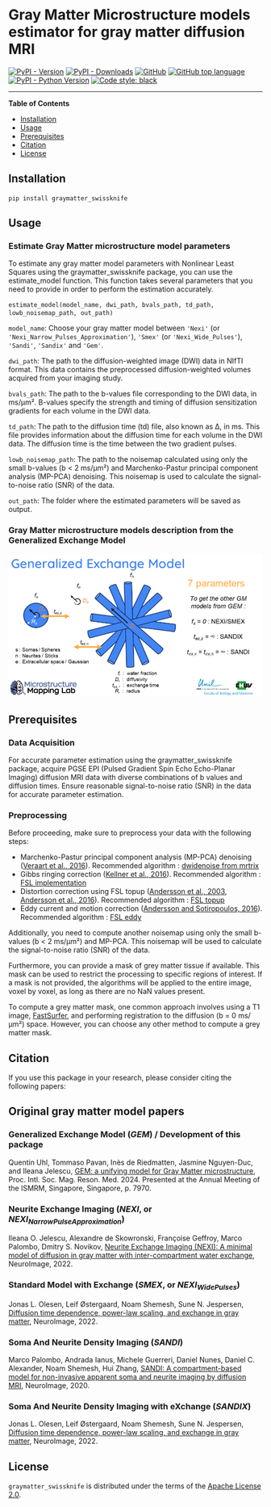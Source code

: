 # Gray Matter Microstructure models estimator for gray matter diffusion MRI

[![PyPI - Version](https://img.shields.io/pypi/v/graymatter_swissknife.svg)](https://pypi.org/project/graymatter_swissknife)
[![PyPI - Downloads](https://img.shields.io/pypi/dm/graymatter_swissknife)](#)
[![GitHub](https://img.shields.io/github/license/QuentinUhl/graymatter_swissknife)](#)
[![GitHub top language](https://img.shields.io/github/languages/top/QuentinUhl/graymatter_swissknife?color=lightgray)](#)
[![PyPI - Python Version](https://img.shields.io/pypi/pyversions/graymatter_swissknife.svg)](https://pypi.org/project/graymatter_swissknife)
[![Code style: black](https://img.shields.io/badge/code%20style-black-000000.svg)](https://github.com/psf/black)

-----

**Table of Contents**

- [Installation](#installation)
- [Usage](#usage)
- [Prerequisites](#prerequisites)
- [Citation](#citation)
- [License](#license)

## Installation

```console
pip install graymatter_swissknife
```

## Usage

### Estimate Gray Matter microstructure model parameters

To estimate any gray matter model parameters with Nonlinear Least Squares using the graymatter_swissknife package, you can use the estimate_model function. This function takes several parameters that you need to provide in order to perform the estimation accurately.

```
estimate_model(model_name, dwi_path, bvals_path, td_path, lowb_noisemap_path, out_path)
```

`model_name`: Choose your gray matter model between `'Nexi'` (or `'Nexi_Narrow_Pulses_Approximation'`), `'Smex'` (or `'Nexi_Wide_Pulses'`), `'Sandi'`, `'Sandix'` and `'Gem'`.

`dwi_path`: The path to the diffusion-weighted image (DWI) data in NIfTI format. This data contains the preprocessed diffusion-weighted volumes acquired from your imaging study.

`bvals_path`: The path to the b-values file corresponding to the DWI data, in ms/µm². B-values specify the strength and timing of diffusion sensitization gradients for each volume in the DWI data.

`td_path`: The path to the diffusion time (td) file, also known as Δ, in ms. This file provides information about the diffusion time for each volume in the DWI data. The diffusion time is the time between the two gradient pulses. 

`lowb_noisemap_path`: The path to the noisemap calculated using only the small b-values (b < 2 ms/µm²) and Marchenko-Pastur principal component analysis (MP-PCA) denoising. This noisemap is used to calculate the signal-to-noise ratio (SNR) of the data.

`out_path`: The folder where the estimated parameters will be saved as output.

### Gray Matter microstructure models description from the Generalized Exchange Model

![](images/GM_models.png)

## Prerequisites

### Data Acquisition

For accurate parameter estimation using the graymatter_swissknife package, acquire PGSE EPI (Pulsed Gradient Spin Echo Echo-Planar Imaging) diffusion MRI data with diverse combinations of b values and diffusion times. Ensure reasonable signal-to-noise ratio (SNR) in the data for accurate parameter estimation.

### Preprocessing

Before proceeding, make sure to preprocess your data with the following steps:
- Marchenko-Pastur principal component analysis (MP-PCA) denoising ([Veraart et al., 2016](https://doi.org/10.1016/j.neuroimage.2016.08.016)). Recommended algorithm : [dwidenoise from mrtrix](https://mrtrix.readthedocs.io/en/dev/reference/commands/dwidenoise.html)
- Gibbs ringing correction ([Kellner et al., 2016](https://doi.org/10.1002/mrm.26054)). Recommended algorithm : [FSL implementation](https://bitbucket.org/reisert/unring/src/master/)
- Distortion correction using FSL topup ([Andersson et al., 2003](https://doi.org/10.1002/mrm.10335), [Andersson et al., 2016](https://doi.org/10.1016/j.neuroimage.2015.10.019)). Recommended algorithm : [FSL topup](https://fsl.fmrib.ox.ac.uk/fsl/fslwiki/topup)
- Eddy current and motion correction ([Andersson and Sotiropoulos, 2016](https://doi.org/10.1016/j.neuroimage.2015.12.037)). Recommended algorithm : [FSL eddy](https://fsl.fmrib.ox.ac.uk/fsl/fslwiki/eddy)

Additionally, you need to compute another noisemap using only the small b-values (b < 2 ms/µm²) and MP-PCA. This noisemap will be used to calculate the signal-to-noise ratio (SNR) of the data.

Furthermore, you can provide a mask of grey matter tissue if available. This mask can be used to restrict the processing to specific regions of interest. If a mask is not provided, the algorithms will be applied to the entire image, voxel by voxel, as long as there are no NaN values present.

To compute a grey matter mask, one common approach involves using a T1 image, [FastSurfer](https://deep-mi.org/research/fastsurfer/), and performing registration to the diffusion (b = 0 ms/µm²) space. However, you can choose any other method to compute a grey matter mask.

## Citation

If you use this package in your research, please consider citing the following papers:

## Original gray matter model papers

### Generalized Exchange Model ($GEM$) / Development of this package
Quentin Uhl, Tommaso Pavan, Inès de Riedmatten, Jasmine Nguyen-Duc, and Ileana Jelescu, [GEM: a unifying model for Gray Matter microstructure](https://www.ismrm.org/24m/), Proc. Intl. Soc. Mag. Reson. Med. 2024. 
Presented at the Annual Meeting of the ISMRM, Singapore, Singapore, p. 7970.

### Neurite Exchange Imaging ($NEXI$, or $NEXI_{Narrow Pulse Approximation}$)
Ileana O. Jelescu, Alexandre de Skowronski, Françoise Geffroy, Marco Palombo, Dmitry S. Novikov, [Neurite Exchange Imaging (NEXI): A minimal model of diffusion in gray matter with inter-compartment water exchange](https://www.sciencedirect.com/science/article/pii/S1053811922003986), NeuroImage, 2022.

### Standard Model with Exchange ($SMEX$, or $NEXI_{Wide Pulses}$)
Jonas L. Olesen, Leif Østergaard, Noam Shemesh, Sune N. Jespersen, [Diffusion time dependence, power-law scaling, and exchange in gray matter](https://doi.org/10.1016/j.neuroimage.2022.118976), NeuroImage, 2022.

###  Soma And Neurite Density Imaging ($SANDI$)
Marco Palombo, Andrada Ianus, Michele Guerreri, Daniel Nunes, Daniel C. Alexander, Noam Shemesh, Hui Zhang, [SANDI: A compartment-based model for non-invasive apparent soma and neurite imaging by diffusion MRI](https://doi.org/10.1016/j.neuroimage.2020.116835), NeuroImage, 2020.

###  Soma And Neurite Density Imaging with eXchange ($SANDIX$)
Jonas L. Olesen, Leif Østergaard, Noam Shemesh, Sune N. Jespersen, [Diffusion time dependence, power-law scaling, and exchange in gray matter](https://doi.org/10.1016/j.neuroimage.2022.118976), NeuroImage, 2022.

## License

`graymatter_swissknife` is distributed under the terms of the [Apache License 2.0](https://spdx.org/licenses/Apache-2.0.html).
